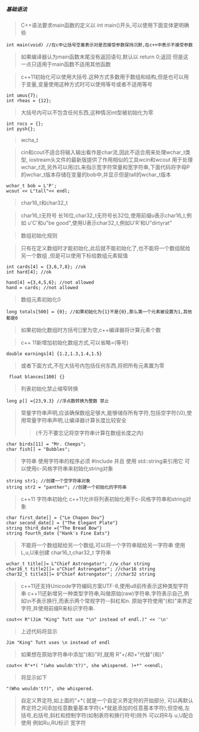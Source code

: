 ##### 基础语法

 >C++语法要求main函数的定义以 int main()开头,可以使用下面变体更明确些

    int main(void) //在c中让括号空着表示对是否接受参数保持沉默,在c++中表示不接受参数

> 如果编译器认为main函数末尾没有返回语句,默认以 return 0;返回 但是这一点只适用于main函数不适用其他函数

> c++11初始化可以使用大括号.这种方式多数用于数组和结构,但是也可以用于变量,变量使用这种方式时可以使用等号或者不适用等号

    int umus{7};
    int rheas = {12};

>大括号内可以不包含任何东西,这种情况int型被初始化为零

	int rocs = {};
	int pysh{};

>wcha_t

>cin和cout不适合将输入输出看作是char流,因此不适合用来处理wchar_t类型, iostream头文件的最新版提供了作用相似的工具wcin和wcout 用于处理wchar_t流,另外可以用过L来指示宽字符常量和宽字符串,下面代码将字母P的wchar_t版本存储在变量的bob中,并显示但是tall的wchar_t版本

    wchar_t bob = L'P';
    wcout << L"tall"<< endl;


> char16_t和char32_t

>char16_t无符号 长16位,char32_t无符号长32位,使用前缀u表示char16_t,例如 u'C'和u"be good",使用U表示char32_t,例如U'R'和U"dirtyrat"

> 数组初始化规则

>只有在定义数组时才能初始化,此后就不能初始化了,也不能将一个数组赋给另一个数组 ,但是可以使用下标给数组元素赋值

    int cards[4] = {3,6,7,8}; //ok
	int hard[4]; //ok

	hand[4] ={3,4,5,6}; //not allowed
	hand = cards; //not allowed

>数组元素初始化0

	long totals[500] = {0}; //如果初始化为{1}不是{0},那么第一个元素被设置为1,其他都是0

>如果初始化数组时方括号[]里为空,c++编译器将计算元素个数

>c++ 11新增加初始化数组方式,可以省略=(等号)

    double earnings[4] {1.2,1.3,1.4,1.5}

>或者下面方式,不在大括号内包括任何东西,将把所有元素置为零

	 float blances[100] {}

>列表初始化禁止缩窄转换

	long p[] ={23,9.3} //浮点数转换为整数 禁止

> 常量字符串声明,应该确保数组足够大,能够储存所有字符,包括空字符(\0),使用常量字符串声明,让编译器计算长度比较安全
> > (千万不要忘记将空字符串计算在数组长度之内)

    char birds[11] = "Mr. Cheeps";
	char fish[] = "Bubbles";

> 字符串 
> 使用字符串的程序必须 #include <string>并且 使用 std::string来引用它
>  可以使用c-风格字符串来初始化string对象

    string str1; //创建一个空字符串对象
    string str2 = "panther"; //创建一个初始化的字符串

> c++11 字符串初始化
> c++11允许将列表初始化用于c-风格字符串和string对象

	char first_date[] = {"Le Chapon Dou"}
	char second_date[] = {"The Elegant Plate"}
	string third_date ={"The Bread Bow"}
	string fourth_date {"Hank's Fine Eats"}
	
> 不能将一个数组赋给另一个数组,可以将一个字符串赋给另一字符串
> 使用L,u,U来创建 char16_t,char32_t 字符串

	wchar_t title[]= L"Chief Astrongator"; //w_char string
	char16_t title2[]= u"Chief Astrongator"; //char16 string
	char32_t title3[]= U"Chief Astrongator"; //char32 string

> c++11还支持Unicode字符编码方案UTF-8,使用u8前传表示这种类型字符串
> c++11还新增另一种类型字符串,叫做原始(raw)字符串,字符表示自己,例如\n不表示换行,而表示两个常规字符--斜杠和n.
> 原始字符使用"(和)"来界定字符,并使用前缀R来标识字符串.

	cout<< R"(Jim "King" Tutt use "\n" instead of endl.)" << '\n'

> 上述代码将显示

	Jim "King" Tutt uses \n instead of endl
	
> 如果想在原始字符串中添加"(和)"时,就用 R"+*(和)+*"代替"(和)"

	cout<< R"+*( "(who wouldn't?)", she whispered. )+*" <<endl;

> 将显示如下

	"(Who wouldn't?)", she whispered.

> 自定义界定符,如上面的"+*( 就是一个自定义界定符的开始部分,
> 可以再默认界定符之间添加任意数量基本字符(+*就是添加的任意基本字符),但空格,左括号,右括号,斜杠和控制字符(如制表符和换行符号)除外
> 可以将R与 u,U配合使用 例如Ru,RU标识 宽字符
	
